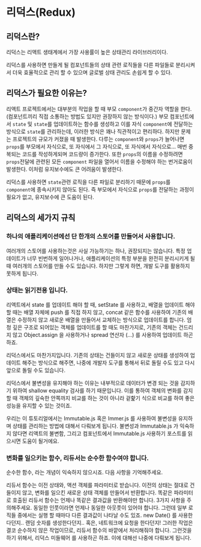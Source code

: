 # 리덕스(Redux)

## 리덕스란?

리덕스는 리액트 생태계에서 가장 사용률이 높은 상태관리 라이브러리이다.

리덕스를 사용하면 만들게 될 컴포넌트들의 상태 관련 로직들을 다른 파일들로 분리시켜서 더욱 효율적으로 관리 할 수 있으며 글로벌 상태 관리도 손쉽게 할 수 있다.

## 리덕스가 필요한 이유는?

리액트 프로젝트에서는 대부분의 작업을 할 때 부모 `component`가 중간자 역할을 한다. (컴포넌트끼리 직접 소통하는 방법도 있지만 권장하지 않는 방식이다.) 부모 컴포넌트에서 `state` 및 `state`를 업데이트하는 함수를 생성하고 이를 자식 `component`에 전달하는 방식으로 `state`를 관리하는데, 이러한 방식은 꽤나 직관적이고 편리하다. 하지만 문제는 프로젝트의 규모가 커졌을 때 발생한다. 다루는 `component`와 `props`가 늘어나면 `props`를 부모에서 자식으로, 또 자식에서 그 자식으로, 또 자식에서 자식으로... 매번 중복되는 코드를 작성하게되며 코드량이 증가한다. 또한 `props`의 이름을 수정하려면 `props`전달에 관련된 모든 `component` 파일을 열어서 이름을 수정해야 하는 번거로움이 발생한다. 이처럼 유지보수에도 큰 어려움이 발생한다.

리덕스를 사용하면 `state`관련 로직을 다른 파일로 분리하기 때문에 `props`를 `component`에 종속시키지 않아도 된다.
즉 부모에서 자식으로 `props`를 전달하는 과정이 필요가 없고, 유지보수에 큰 도움이 된다.

## 리덕스의 세가지 규칙

### 하나의 애플리케이션에선 단 한개의 스토어를 만들어서 사용합니다. <br/>

여러개의 스토어를 사용하는것은 사실 가능하기는 하나, 권장되지는 않습니다. 특정 업데이트가 너무 빈번하게 일어나거나, 애플리케이션의 특정 부분을 완전히 분리시키게 될 때 여러개의 스토어를 만들 수도 있습니다. 하지만 그렇게 하면, 개발 도구를 활용하지 못하게 됩니다.

### 상태는 읽기전용 입니다.<br/>

리액트에서 state 를 업데이트 해야 할 때, setState 를 사용하고, 배열을 업데이트 해야 할 때는 배열 자체에 push 를 직접 하지 않고, concat 같은 함수를 사용하여 기존의 배열은 수정하지 않고 새로운 배열을 만들어서 교체하는 방식으로 업데이트를 합니다. 엄청 깊은 구조로 되어있는 객체를 업데이트를 할 때도 마찬가지로, 기존의 객체는 건드리지 않고 Object.assign 을 사용하거나 spread 연산자 (...) 를 사용하여 업데이트 하곤 하죠.

리덕스에서도 마찬가지입니다. 기존의 상태는 건들이지 않고 새로운 상태를 생성하여 업데이트 해주는 방식으로 해주면, 나중에 개발자 도구를 통해서 뒤로 돌릴 수도 있고 다시 앞으로 돌릴 수도 있습니다.

리덕스에서 불변성을 유지해야 하는 이유는 내부적으로 데이터가 변경 되는 것을 감지하기 위하여 shallow equality 검사를 하기 때문입니다. 이를 통하여 객체의 변화를 감지 할 때 객체의 깊숙한 안쪽까지 비교를 하는 것이 아니라 겉핥기 식으로 비교를 하여 좋은 성능을 유지할 수 있는 것이죠.

우리는 이 튜토리얼에서는 Immutable.js 혹은 Immer.js 를 사용하여 불변성을 유지하며 상태를 관리하는 방법에 대해서 다뤄보게 됩니다. 불변성과 Immutable.js 가 익숙하지 않다면 리액트의 불변함, 그리고 컴포넌트에서 Immutable.js 사용하기 포스트를 읽으시면 도움이 될거에요.

### 변화를 일으키는 함수, 리듀서는 순수한 함수여야 합니다.<br/>

순수한 함수, 라는 개념이 익숙하지 않으시죠. 다음 사항을 기억해주세요.

리듀서 함수는 이전 상태와, 액션 객체를 파라미터로 받습니다.
이전의 상태는 절대로 건들이지 않고, 변화를 일으킨 새로운 상태 객체를 만들어서 반환합니다.
똑같은 파라미터로 호출된 리듀서 함수는 언제나 똑같은 결과값을 반환해야만 합니다.
3가지 사항을 주의해주세요. 동일한 인풋이라면 언제나 동일한 아웃풋이 있어야 합니다. 그런데 일부 로직들 중에서는 실행 할 때마다 다른 결과값이 나타날 수도 있죠. new Date() 를 사용한다던지.. 랜덤 숫자를 생성한다던지.. 혹은, 네트워크에 요청을 한다던지! 그러한 작업은 결코 순수하지 않은 작업이므로, 리듀서 함수의 바깥에서 처리해줘야 합니다. 그런것을 하기 위해서, 리덕스 미들웨어 를 사용하곤 하죠. 이에 대해선 나중에 다뤄보게 됩니다.

